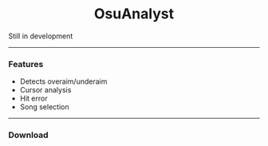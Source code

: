 <h1 align="center">OsuAnalyst</h1>
</p
---

Still in development

---
### **Features**
- Detects overaim/underaim
- Cursor analysis
- Hit error
- Song selection

---
### Download
